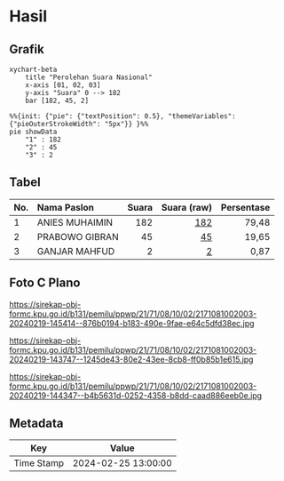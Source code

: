 # Hasil

## Grafik

```mermaid
xychart-beta
    title "Perolehan Suara Nasional"
    x-axis [01, 02, 03]
    y-axis "Suara" 0 --> 182
    bar [182, 45, 2]
```

```mermaid
%%{init: {"pie": {"textPosition": 0.5}, "themeVariables": {"pieOuterStrokeWidth": "5px"}} }%%
pie showData
    "1" : 182
    "2" : 45
    "3" : 2
```

## Tabel

| No. | Nama Paslon    | Suara | Suara (raw) | Persentase |
|:--- |:-------------- | -----:| -----------:| ----------:|
| 1   | ANIES MUHAIMIN | 182   | [182][p-1]  | 79,48      |
| 2   | PRABOWO GIBRAN | 45    | [45][p-2]   | 19,65      |
| 3   | GANJAR MAHFUD  | 2     | [2][p-3]    | 0,87       |


[p-1]: https://github.com/gigit-pemilu/pemilu-2024/blob/main/pilpres/hitung-suara/sub/21-kepulauan-riau/sub/71-kota-batam/sub/08-galang/sub/1002-karas/sub/003-tps/sub/paslon-1.txt
[p-2]: https://github.com/gigit-pemilu/pemilu-2024/blob/main/pilpres/hitung-suara/sub/21-kepulauan-riau/sub/71-kota-batam/sub/08-galang/sub/1002-karas/sub/003-tps/sub/paslon-2.txt
[p-3]: https://github.com/gigit-pemilu/pemilu-2024/blob/main/pilpres/hitung-suara/sub/21-kepulauan-riau/sub/71-kota-batam/sub/08-galang/sub/1002-karas/sub/003-tps/sub/paslon-3.txt

## Foto C Plano

https://sirekap-obj-formc.kpu.go.id/b131/pemilu/ppwp/21/71/08/10/02/2171081002003-20240219-145414--876b0194-b183-490e-9fae-e64c5dfd38ec.jpg

https://sirekap-obj-formc.kpu.go.id/b131/pemilu/ppwp/21/71/08/10/02/2171081002003-20240219-143747--1245de43-80e2-43ee-8cb8-ff0b85b1e615.jpg

https://sirekap-obj-formc.kpu.go.id/b131/pemilu/ppwp/21/71/08/10/02/2171081002003-20240219-144347--b4b5631d-0252-4358-b8dd-caad886eeb0e.jpg


## Metadata

| Key        | Value               |
| ---------- | ------------------- |
| Time Stamp | 2024-02-25 13:00:00 |



